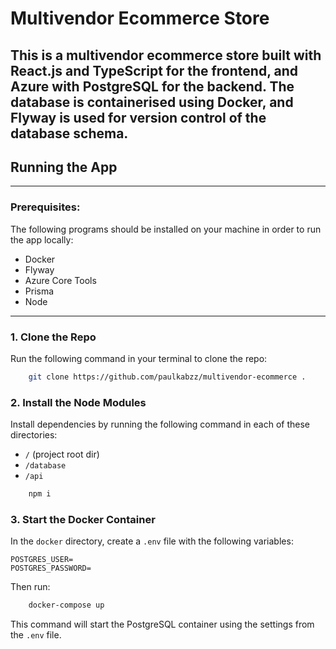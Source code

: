 # Multivendor Ecommerce Store

This is a multivendor ecommerce store built with **React.js** and **TypeScript** for the frontend, and Azure with **PostgreSQL** for the backend. The database is containerised using **Docker**, and **Flyway** is used for version control of the database schema.
---

## Running the App

---

### Prerequisites:

The following programs should be installed on your machine in order to run the app locally:
- Docker 
- Flyway
- Azure Core Tools
- Prisma 
- Node

---

### 1. Clone the Repo

Run the following command in your terminal to clone the repo:

``` bash
    git clone https://github.com/paulkabzz/multivendor-ecommerce .
```

### 2. Install the Node Modules

Install dependencies by running the following command in each of these directories:
- `/` (project root dir)
- `/database`
- `/api`

``` bash
    npm i
```

### 3. Start the Docker Container

In the `docker` directory, create a `.env` file with the following variables:

```
POSTGRES_USER=
POSTGRES_PASSWORD=
```

Then run:
```bash
    docker-compose up
```

This command will start the PostgreSQL container using the settings from the `.env` file.
